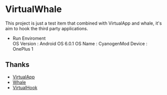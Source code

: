 # VirtualWhale
  This project is just a test item that combined with VirtualApp and whale, it's aim to hook the third party applications.

 - Run Enviroment<br/>
    OS Version : Android OS 6.0.1
    OS Name    : CyanogenMod
    Device     : OnePlus 1

Thanks 
---
  - [VirtualApp](https://github.com/asLody/VirtualApp)<br/>
  - [Whale](https://github.com/asLody/whale)<br/>
  - [VirtualHook](https://github.com/PAGalaxyLab/VirtualHook)<br/>
